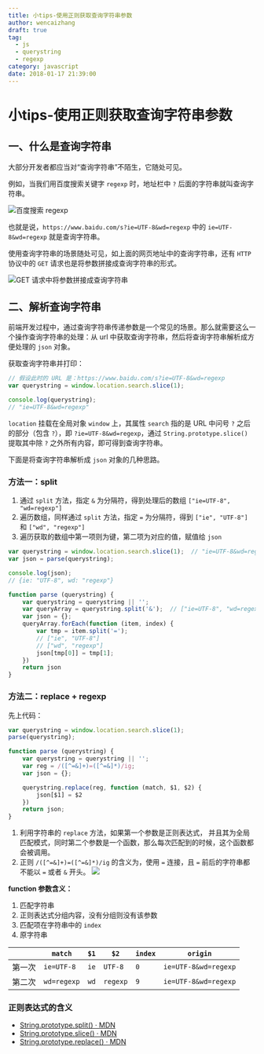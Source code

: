 ```yaml
---
title: 小tips-使用正则获取查询字符串参数 
author: wencaizhang
draft: true
tag:
  - js
  - querystring
  - regexp
category: javascript
date: 2018-01-17 21:39:00
---
```


# 小tips-使用正则获取查询字符串参数

## 一、什么是查询字符串

大部分开发者都应当对“查询字符串”不陌生，它随处可见。

例如，当我们用百度搜索关键字 `regexp` 时，地址栏中 `?` 后面的字符串就叫查询字符串。

![百度搜索 regexp](http://p2btijoky.bkt.clouddn.com/18-1-17/49356156.jpg)

也就是说，`https://www.baidu.com/s?ie=UTF-8&wd=regexp` 中的 `ie=UTF-8&wd=regexp` 就是查询字符串。

<!-- more -->

使用查询字符串的场景随处可见，如上面的网页地址中的查询字符串，还有 `HTTP` 协议中的 `GET` 请求也是将参数拼接成查询字符串的形式。

![GET 请求中将参数拼接成查询字符串](http://p2btijoky.bkt.clouddn.com/18-1-17/93443448.jpg)

## 二、解析查询字符串

前端开发过程中，通过查询字符串传递参数是一个常见的场景。那么就需要这么一个操作查询字符串的处理：从 url 中获取查询字符串，然后将查询字符串解析成方便处理的 `json` 对象。

获取查询字符串并打印：

```js
// 假设此时的 URL 是：https://www.baidu.com/s?ie=UTF-8&wd=regexp
var querystring = window.location.search.slice(1);

console.log(querystring);  
// "ie=UTF-8&wd=regexp"
```
`location` 挂载在全局对象 `window` 上，其属性 `search` 指的是 URL 中问号 `?` 之后的部分（包含 `?`），即 `?ie=UTF-8&wd=regexp`，通过 `String.prototype.slice()` 提取其中除 `?` 之外所有内容，即可得到查询字符串。

下面是将查询字符串解析成 `json` 对象的几种思路。

### 方法一：split

1. 通过 `split` 方法，指定 `&` 为分隔符，得到处理后的数组 `["ie=UTF-8", "wd=regexp"]` 
1. 遍历数组，同样通过 `split` 方法，指定 `=` 为分隔符，得到 `["ie", "UTF-8"]` 和 `["wd", "regexp"]`
1. 遍历获取的数组中第一项则为键，第二项为对应的值，赋值给 `json`

```js
var querystring = window.location.search.slice(1);  // "ie=UTF-8&wd=regexp"
var json = parse(querystring);

console.log(json);
// {ie: "UTF-8", wd: "regexp"}

function parse (querystring) {
    var querystring = querystring || '';
    var queryArray = querystring.split('&');  // ["ie=UTF-8", "wd=regexp"]
    var json = {};
    queryArray.forEach(function (item, index) {
        var tmp = item.split('=');
        // ["ie", "UTF-8"]
        // ["wd", "regexp"]
        json[tmp[0]] = tmp[1];
    })
    return json
}
```

### 方法二：replace + regexp

先上代码：
```js
var querystring = window.location.search.slice(1);
parse(querystring);

function parse (querystring) {
    var querystring = querystring || '';
    var reg = /([^=&]+)=([^=&]*)/ig;
    var json = {};

    querystring.replace(reg, function (match, $1, $2) {
        json[$1] = $2
    })
    return json;
}
```

1. 利用字符串的 `replace` 方法，如果第一个参数是正则表达式， 并且其为全局匹配模式，同时第二个参数是一个函数，那么每次匹配到的时候，这个函数都会被调用。
1. 正则 `/([^=&]+)=([^=&]*)/ig` 的含义为，使用 `=` 连接，且 `=` 前后的字符串都不能以 `=` 或者 `&` 开头。
  ![](http://p2btijoky.bkt.clouddn.com/18-1-17/36485402.jpg)

**function 参数含义：**

1. 匹配字符串
2. 正则表达式分组内容，没有分组则没有该参数
3. 匹配项在字符串中的 `index`
4. 原字符串

|      | `match`    | `$1`     | `$2`    | `index`   | `origin`         |
|---    | ---       | ---     | ---     |  ---    |  ---            |
| 第一次 | `ie=UTF-8`  | `ie`     | `UTF-8`  | `0`     | `ie=UTF-8&wd=regexp` |
| 第二次 | `wd=regexp` | `wd`     | `regexp` | `9`     | `ie=UTF-8&wd=regexp` |

### 正则表达式的含义

+ [String.prototype.split() · MDN](https://developer.mozilla.org/zh-CN/docs/Web/JavaScript/Reference/Global_Objects/String/split)
+ [String.prototype.slice() · MDN](https://developer.mozilla.org/zh-CN/docs/Web/JavaScript/Reference/Global_Objects/String/slice)
+ [String.prototype.replace() · MDN](https://developer.mozilla.org/zh-CN/docs/Web/JavaScript/Reference/Global_Objects/String/replace)